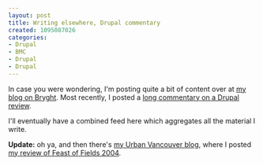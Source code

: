 ```yaml
--- 
layout: post
title: Writing elsewhere, Drupal commentary
created: 1095087026
categories: 
- Drupal
- BMC
- Drupal
- Drupal
---
```


<p>In case you were wondering, I'm posting quite a bit of content over at <a href="http://www.bryght.com/blog/2">my blog on Bryght</a>. Most recently, I posted a <a href="http://www.bryght.com/node/view/86">long commentary on a Drupal review</a>.</p>

<p>I'll eventually have a combined feed here which aggregates all the material I write.</p><p><b>Update:</b> oh ya, and then there's <a href="http://www.bmannconsulting.com/blog/2">my Urban Vancouver blog</a>, where I posted <a href="http://www.urbanvancouver.com/node/view/1158">my review of Feast of Fields 2004</a>.</p>
